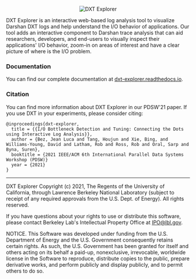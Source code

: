 <p align="center">
  <img src="https://github.com/hpc-io/dxt-explorer/raw/main/dxt-explorer.png" alt="DXT Explorer"/>
</p>

DXT Explorer is an interactive web-based log analysis tool to visualize Darshan DXT logs and help understand the I/O behavior of applications. Our tool adds an interactive component to Darshan trace analysis that can aid researchers, developers, and end-users to visually inspect their applications' I/O behavior, zoom-in on areas of interest and have a clear picture of where is the I/O problem. 

### Documentation

You can find our complete documentation at [dxt-explorer.readthedocs.io](https://dxt-explorer.readthedocs.io).

### Citation

You can find more information about DXT Explorer in our PDSW'21 paper. If you use DXT in your experiments, please consider citing:

```
@inproceedings{dxt-explorer,
  title = {{I/O Bottleneck Detection and Tuning: Connecting the Dots using Interactive Log Analysis}},
  author = {Bez, Jean Luca and Tang, Houjun and Xie, Bing, and Williams-Young, David and Latham, Rob and Ross, Rob and Oral, Sarp and Byna, Suren},
  booktitle = {2021 IEEE/ACM 6th International Parallel Data Systems Workshop (PDSW)}
  year = {2021}
}
```
---

DXT Explorer Copyright (c) 2021, The Regents of the University of California, through Lawrence Berkeley National Laboratory (subject to receipt of any required approvals from the U.S. Dept. of Energy). All rights reserved.

If you have questions about your rights to use or distribute this software, please contact Berkeley Lab's Intellectual Property Office at IPO@lbl.gov.

NOTICE.  This Software was developed under funding from the U.S. Department of Energy and the U.S. Government consequently retains certain rights.  As such, the U.S. Government has been granted for itself and others acting on its behalf a paid-up, nonexclusive, irrevocable, worldwide license in the Software to reproduce, distribute copies to the public, prepare derivative works, and perform publicly and display publicly, and to permit others to do so.
